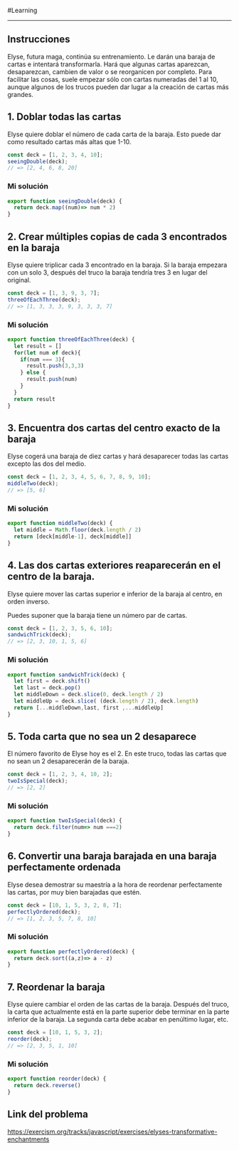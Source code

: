 #Learning 
___
## Instrucciones

Elyse, futura maga, continúa su entrenamiento. Le darán una baraja de cartas e intentará transformarla. Hará que algunas cartas aparezcan, desaparezcan, cambien de valor o se reorganicen por completo. Para facilitar las cosas, suele empezar sólo con cartas numeradas del 1 al 10, aunque algunos de los trucos pueden dar lugar a la creación de cartas más grandes.
## 1. Doblar todas las cartas  

Elyse quiere doblar el número de cada carta de la baraja. Esto puede dar como resultado cartas más altas que 1-10.

```js
const deck = [1, 2, 3, 4, 10];
seeingDouble(deck);
// => [2, 4, 6, 8, 20]
```
### Mi solución

```js
export function seeingDouble(deck) {
  return deck.map((num)=> num * 2)
}
```
## 2. Crear múltiples copias de cada 3 encontrados en la baraja  

Elyse quiere triplicar cada 3 encontrado en la baraja. Si la baraja empezara con un solo 3, después del truco la baraja tendría tres 3 en lugar del original.

```js
const deck = [1, 3, 9, 3, 7];
threeOfEachThree(deck);
// => [1, 3, 3, 3, 9, 3, 3, 3, 7]
```
### Mi solución

```js
export function threeOfEachThree(deck) {
  let result = []
  for(let num of deck){
    if(num === 3){
      result.push(3,3,3)
    } else {
      result.push(num)
    }
  }
  return result
}
```
## 3. Encuentra dos cartas del centro exacto de la baraja  

Elyse cogerá una baraja de diez cartas y hará desaparecer todas las cartas excepto las dos del medio.

```js
const deck = [1, 2, 3, 4, 5, 6, 7, 8, 9, 10];
middleTwo(deck);
// => [5, 6]
```
### Mi solución

```js
export function middleTwo(deck) {
  let middle = Math.floor(deck.length / 2)
  return [deck[middle-1], deck[middle]]
}
```
## 4. Las dos cartas exteriores reaparecerán en el centro de la baraja.  

Elyse quiere mover las cartas superior e inferior de la baraja al centro, en orden inverso.  
  
Puedes suponer que la baraja tiene un número par de cartas.

```js
const deck = [1, 2, 3, 5, 6, 10];
sandwichTrick(deck);
// => [2, 3, 10, 1, 5, 6]
```
### Mi solución

```js
export function sandwichTrick(deck) {
  let first = deck.shift()
  let last = deck.pop()
  let middleDown = deck.slice(0, deck.length / 2)
  let middleUp = deck.slice( (deck.length / 2), deck.length)
  return [...middleDown,last, first ,...middleUp]
}
```
## 5. Toda carta que no sea un 2 desaparece  

El número favorito de Elyse hoy es el 2. En este truco, todas las cartas que no sean un 2 desaparecerán de la baraja.

```js
const deck = [1, 2, 3, 4, 10, 2];
twoIsSpecial(deck);
// => [2, 2]
```
### Mi solución

```js
export function twoIsSpecial(deck) {
  return deck.filter(num=> num ===2)
}
```
## 6. Convertir una baraja barajada en una baraja perfectamente ordenada  

Elyse desea demostrar su maestría a la hora de reordenar perfectamente las cartas, por muy bien barajadas que estén.

```js
const deck = [10, 1, 5, 3, 2, 8, 7];
perfectlyOrdered(deck);
// => [1, 2, 3, 5, 7, 8, 10]
```
### Mi solución

```js
export function perfectlyOrdered(deck) {
  return deck.sort((a,z)=> a - z)
}
```
## 7. Reordenar la baraja  

Elyse quiere cambiar el orden de las cartas de la baraja. Después del truco, la carta que actualmente está en la parte superior debe terminar en la parte inferior de la baraja. La segunda carta debe acabar en penúltimo lugar, etc.

```js
const deck = [10, 1, 5, 3, 2];
reorder(deck);
// => [2, 3, 5, 1, 10]
```
### Mi solución

```js
export function reorder(deck) {
  return deck.reverse()
}
```
## Link del problema

https://exercism.org/tracks/javascript/exercises/elyses-transformative-enchantments
